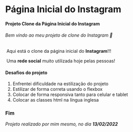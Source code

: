 # Página Inicial do Instagram
#### Projeto Clone da Página Inicial do Instagram

###### 					Bem vindo ao meu projeto de clone do Instagram :call_me_hand:

​	Aqui está o clone da página inicial do **Instagram**!!!

​	Uma **rede social** muito utilizada hoje pelas pessoas!

#### Desafios do projeto

1. Enfrentei dificuldade na estilização do projeto
2. Estilizar de forma correta usando o flexbox
3. Colocar de forma responsiva tanto para celular e tablet
4. Colocar as classes html na língua inglesa

### Fim

*Projeto realizado por mim mesmo, no dia **13/02/2022***



​	

